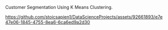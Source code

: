 Customer Segmentation Using K Means Clustering.

https://github.com/stoicsapien1/DataScienceProjects/assets/92661893/e7e47e06-1845-4755-8ea6-6ca6ed9a2d30

